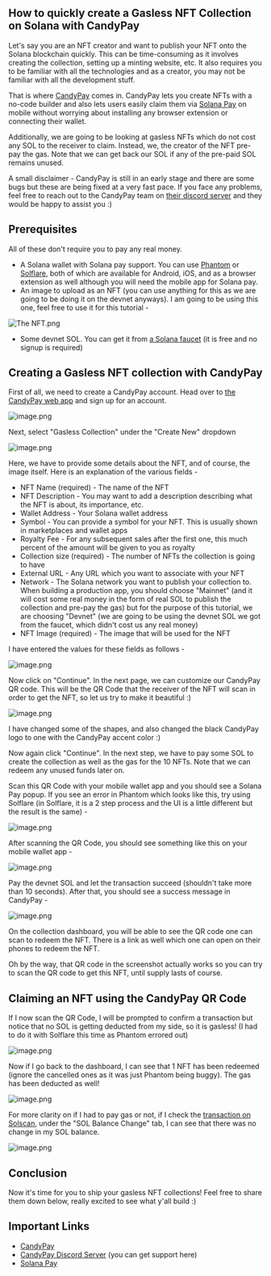 ## How to quickly create a Gasless NFT Collection on Solana with CandyPay

Let's say you are an NFT creator and want to publish your NFT onto the Solana blockchain quickly. This can be time-consuming as it involves creating the collection, setting up a minting website, etc. It also requires you to be familiar with all the technologies and as a creator, you may not be familiar with all the development stuff. 

That is where [CandyPay](https://candypay.fun/) comes in. CandyPay lets you create NFTs with a no-code builder and also lets users easily claim them via [Solana Pay](https://solanapay.com/) on mobile without worrying about installing any browser extension or connecting their wallet.

Additionally, we are going to be looking at gasless NFTs which do not cost any SOL to the receiver to claim. Instead, we, the creator of the NFT pre-pay the gas. Note that we can get back our SOL if any of the pre-paid SOL remains unused.

A small disclaimer - CandyPay is still in an early stage and there are some bugs but these are being fixed at a very fast pace. If you face any problems, feel free to reach out to the CandyPay team on [their discord server](https://discord.com/invite/VGjPXWUHGT) and they would be happy to assist you :)

## Prerequisites
All of these don't require you to pay any real money.
- A Solana wallet with Solana pay support. You can use [Phantom](https://phantom.app/) or [Solflare](https://solflare.com/), both of which are available for Android, iOS, and as a browser extension as well although you will need the mobile app for Solana pay.
- An image to upload as an NFT (you can use anything for this as we are going to be doing it on the devnet anyways). I am going to be using this one, feel free to use it for this tutorial - 

![The NFT.png](https://cdn.hashnode.com/res/hashnode/image/upload/v1661607325449/5kqGckuOX.png)

- Some devnet SOL. You can get it from [a Solana faucet](https://solfaucet.com/) (it is free and no signup is required)

## Creating a Gasless NFT collection with CandyPay
First of all, we need to create a CandyPay account. Head over to [the CandyPay web app](https://candypay.fun/) and sign up for an account. 

![image.png](https://cdn.hashnode.com/res/hashnode/image/upload/v1661599679040/kIXFWJYte.png)

Next, select "Gasless Collection" under the "Create New" dropdown

![image.png](https://cdn.hashnode.com/res/hashnode/image/upload/v1661600362928/NwPTXXPiT.png)

Here, we have to provide some details about the NFT, and of course, the image itself. Here is an explanation of the various fields - 
- NFT Name (required) - The name of the NFT
- NFT Description - You may want to add a description describing what the NFT is about, its importance, etc.
- Wallet Address - Your Solana wallet address
- Symbol - You can provide a symbol for your NFT. This is usually shown in marketplaces and wallet apps
- Royalty Fee - For any subsequent sales after the first one, this much percent of the amount will be given to you as royalty
- Collection size (required) - The number of NFTs the collection is going to have
- External URL - Any URL which you want to associate with your NFT
- Network - The Solana network you want to publish your collection to. When building a production app, you should choose "Mainnet" (and it will cost some real money in the form of real SOL to publish the collection and pre-pay the gas) but for the purpose of this tutorial, we are choosing "Devnet" (we are going to be using the devnet SOL we got from the faucet, which didn't cost us any real money)
- NFT Image (required) - The image that will be used for the NFT

I have entered the values for these fields as follows - 

![image.png](https://cdn.hashnode.com/res/hashnode/image/upload/v1661669840416/U31BTyY4f.png)

Now click on "Continue". In the next page, we can customize our CandyPay QR code. This will be the QR Code that the receiver of the NFT will scan in order to get the NFT, so let us try to make it beautiful :)

![image.png](https://cdn.hashnode.com/res/hashnode/image/upload/v1661609022601/Hf9MSuH1F.png)

I have changed some of the shapes, and also changed the black CandyPay logo to one with the CandyPay accent color :)

Now again click "Continue". In the next step, we have to pay some SOL to create the collection as well as the gas for the 10 NFTs. Note that we can redeem any unused funds later on. 

Scan this QR Code with your mobile wallet app and you should see a Solana Pay popup. If you see an error in Phantom which looks like this, try using Solflare (in Solflare, it is a 2 step process and the UI is a little different but the result is the same) -  

![image.png](https://cdn.hashnode.com/res/hashnode/image/upload/v1661669446505/wEIPvotEW.png)

After scanning the QR Code, you should see something like this on your mobile wallet app - 

![image.png](https://cdn.hashnode.com/res/hashnode/image/upload/v1661669794663/tpyrLNLTS.png)

Pay the devnet SOL and let the transaction succeed (shouldn't take more than 10 seconds). After that, you should see a success message in CandyPay - 

![image.png](https://cdn.hashnode.com/res/hashnode/image/upload/v1661670086416/9OQ4F3BPU.png)

On the collection dashboard, you will be able to see the QR code one can scan to redeem the NFT. There is a link as well which one can open on their phones to redeem the NFT. 

Oh by the way, that QR code in the screenshot actually works so you can try to scan the QR code to get this NFT, until supply lasts of course.

## Claiming an NFT using the CandyPay QR Code
If I now scan the QR Code, I will be prompted to confirm a transaction but notice that no SOL is getting deducted from my side, so it is gasless! (I had to do it with Solflare this time as Phantom errored out)

![image.png](https://cdn.hashnode.com/res/hashnode/image/upload/v1661672602690/d0D4Oq1Mt.png)

Now if I go back to the dashboard, I can see that 1 NFT has been redeemed (ignore the cancelled ones as it was just Phantom being buggy). The gas has been deducted as well!

![image.png](https://cdn.hashnode.com/res/hashnode/image/upload/v1661672708481/kRz7UFp2b.png)

For more clarity on if I had to pay gas or not, if I check the [transaction on Solscan](https://solscan.io/tx/3z5U4gmVJUtPVe4YuFKj29A1JJZiqY4MtLy4pokzJ2DKZ8vi7ibCTcuU78jtqqcdfw49qKH7Wxg9WbB8tJ9rEJHh?cluster=devnet), under the "SOL Balance Change" tab, I can see that there was no change in my SOL balance.

![image.png](https://cdn.hashnode.com/res/hashnode/image/upload/v1661673463418/0YgBR6q9q.png)

## Conclusion
Now it's time for you to ship your gasless NFT collections! Feel free to share them down below, really excited to see what y'all build :)

## Important Links
- [CandyPay](https://candypay.fun/)
- [CandyPay Discord Server](https://discord.com/invite/VGjPXWUHGT) (you can get support here)
- [Solana Pay](https://solanapay.com/)